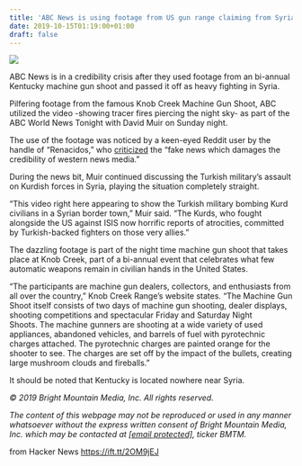 ```yaml
---
title: 'ABC News is using footage from US gun range claiming from Syria'
date: 2019-10-15T01:19:00+01:00
draft: false
---
```


![](https://thepeoplesledger.com/wp-content/uploads/2019/10/ABC-video.png)  

ABC News is in a credibility crisis after they used footage from an bi-annual Kentucky machine gun shoot and passed it off as heavy fighting in Syria.  
  
Pilfering footage from the famous Knob Creek Machine Gun Shoot, ABC utilized the video -showing tracer fires piercing the night sky- as part of the ABC World News Tonight with David Muir on Sunday night.

The use of the footage was noticed by a keen-eyed Reddit user by the handle of “Renacidos,” who [criticized](https://www.reddit.com/r/syriancivilwar/comments/dhmqzm/abc_news_is_trying_to_pass_gun_range_videos_as/) the “fake news which damages the credibility of western news media.”

During the news bit, Muir continued discussing the Turkish military’s assault on Kurdish forces in Syria, playing the situation completely straight.

“This video right here appearing to show the Turkish military bombing Kurd civilians in a Syrian border town,” Muir said. “The Kurds, who fought alongside the US against ISIS now horrific reports of atrocities, committed by Turkish-backed fighters on those very allies.”  

The dazzling footage is part of the night time machine gun shoot that takes place at Knob Creek, part of a bi-annual event that celebrates what few automatic weapons remain in civilian hands in the United States.

“The participants are machine gun dealers, collectors, and enthusiasts from all over the country,” Knob Creek Range’s website states. “The Machine Gun Shoot itself consists of two days of machine gun shooting, dealer displays, shooting competitions and spectacular Friday and Saturday Night Shoots. The machine gunners are shooting at a wide variety of used appliances, abandoned vehicles, and barrels of fuel with pyrotechnic charges attached. The pyrotechnic charges are painted orange for the shooter to see. The charges are set off by the impact of the bullets, creating large mushroom clouds and fireballs.”

It should be noted that Kentucky is located nowhere near Syria.

_© 2019 Bright Mountain Media, Inc. All rights reserved._

_The content of this webpage may not be reproduced or used in any manner whatsoever without the express written consent of Bright Mountain Media, Inc. which may be contacted at [\[email protected\]](https://thepeoplesledger.com/cdn-cgi/l/email-protection#4821262e27082a3a212f203c25273d263c292126252d2c2129662b2725), ticker BMTM._  

  
  
from Hacker News https://ift.tt/2OM9jEJ